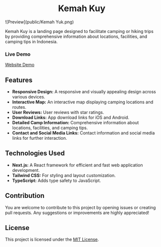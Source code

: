 <h1 align="center"> Kemah Kuy </h1>

![Preview](public/Kemah Yuk.png)

Kemah Kuy is a landing page designed to facilitate camping or hiking trips by providing comprehensive information about locations, facilities, and camping tips in Indonesia. 

### Live Demo
[Website Demo](https://kemah-kuy.vercel.app/)

## Features
- **Responsive Design:** A responsive and visually appealing design across various devices.
- **Interactive Map:** An interactive map displaying camping locations and routes.
- **User Reviews:** User reviews with star ratings.
- **Download Links:** App download links for iOS and Android.
- **Detailed Camp Information:** Comprehensive information about locations, facilities, and camping tips.
- **Contact and Social Media Links:** Contact information and social media links for further interaction.

## Technologies Used
- **Next.js:** A React framework for efficient and fast web application development.
- **Tailwind CSS:** For styling and layout customization.
- **TypeScript:** Adds type safety to JavaScript.

## Contribution
You are welcome to contribute to this project by opening issues or creating pull requests. Any suggestions or improvements are highly appreciated!

## License
This project is licensed under the [MIT License](LICENSE).
